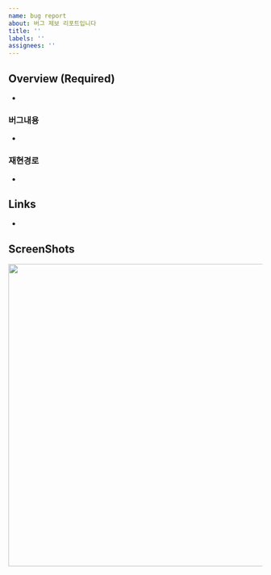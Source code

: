 ```yaml
---
name: bug report
about: 버그 제보 리포트입니다
title: ''
labels: ''
assignees: ''
---
```


## Overview (Required)
- 

### 버그내용
- 

### 재현경로
- 

## Links
-

## ScreenShots
<img src="" width="600" />